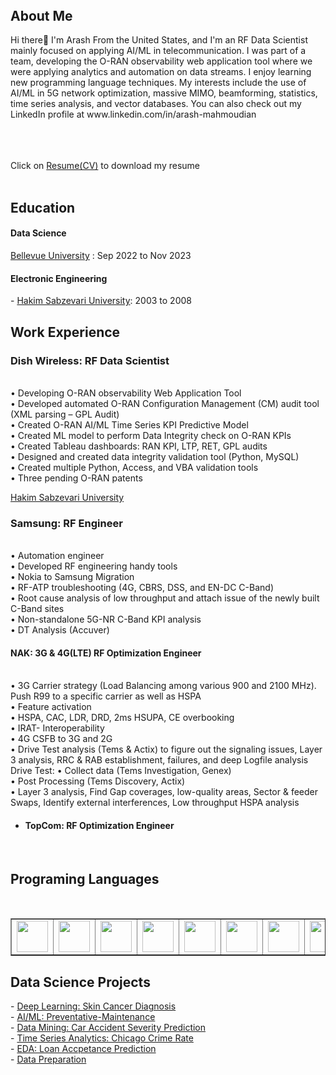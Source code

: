 <header>
<link rel="stylesheet" href="https://cdn.jsdelivr.net/gh/devicons/devicon@v2.15.1/devicon.min.css">

 
</header>


<h2> About Me</h2>
Hi there👋
I'm Arash From the United States, and I'm an RF Data Scientist mainly focused on applying AI/ML in telecommunication. I was part of a team, developing the O-RAN observability web application tool where we were applying analytics and automation on data streams. I enjoy learning new programming language techniques. My interests include the use of AI/ML in 5G network optimization, massive MIMO, beamforming, statistics, time series analysis, and vector databases. You can also check out my LinkedIn profile at www.linkedin.com/in/arash-mahmoudian

<br><br><br>
 Click on <a href="https://github.com/Arash-Mahmoudian/resume" target="_blank" rel="noopener noreferrer">Resume(CV)</a> to download my resume<br><br>

<h2> Education </h2>
<h4>Data Science</h4> 
<a href="https://www.bellevue.edu/" target="_blank" rel="noopener noreferrer">Bellevue University</a> : Sep 2022 to Nov 2023<br>
<h4>Electronic Engineering</h4>
- <a href="https://www.hsu.ac.ir/" target="_blank" rel="noopener noreferrer">Hakim Sabzevari University</a>: 2003 to 2008 <br>

<h2> Work Experience </h2>
<h3>Dish Wireless: RF Data Scientist</h3><br>
 • Developing O-RAN observability Web Application Tool<br>
 • Developed automated O-RAN Configuration Management (CM) audit tool (XML parsing – GPL Audit)<br>
 • Created O-RAN AI/ML Time Series KPI Predictive Model<br>
 • Created ML model to perform Data Integrity check on O-RAN KPIs<br>
 • Created Tableau dashboards: RAN KPI, LTP, RET, GPL audits<br>
 • Designed and created data integrity validation tool (Python, MySQL)<br>
 • Created multiple Python, Access, and VBA validation tools<br>
 • Three pending O-RAN patents<br>

<a href="https://www.hsu.ac.ir/" target="_blank" rel="noopener noreferrer">Hakim Sabzevari University</a>
<h3>Samsung: RF Engineer</h3><br>
• Automation engineer<br>
• Developed RF engineering handy tools<br>
• Nokia to Samsung Migration<br>
• RF-ATP troubleshooting (4G, CBRS, DSS, and EN-DC C-Band)<br>
• Root cause analysis of low throughput and attach issue of the newly built C-Band sites<br>
• Non-standalone 5G-NR C-Band KPI analysis<br>
• DT Analysis (Accuver)<br>

<h4>NAK: 3G & 4G(LTE) RF Optimization Engineer</h4><br>
• 3G Carrier strategy (Load Balancing among various 900 and 2100 MHz). Push R99 to a specific carrier as well as HSPA<br>
• Feature activation<br>
• HSPA, CAC, LDR, DRD, 2ms HSUPA, CE overbooking<br>
• IRAT- Interoperability<br>
• 4G CSFB to 3G and 2G<br>
• Drive Test analysis (Tems & Actix) to figure out the signaling issues, Layer 3 analysis, RRC & RAB establishment, failures, and deep Logfile analysis<br>
  Drive Test:
• Collect data (Tems Investigation, Genex)<br>
• Post Processing (Tems Discovery, Actix)<br>
• Layer 3 analysis, Find Gap coverages, low-quality areas, Sector & feeder Swaps, Identify external interferences, Low throughput HSPA analysis<br>

- <h4>TopCom: RF Optimization Engineer</h4><br>

<h2> Programing Languages </h2>  
<i class="devicon-python-plain"></i>           
<br>         
<table border=1 style="table-layout: fixed; width:100%">
  <tr>
    <td><img src="https://cdn.jsdelivr.net/gh/devicons/devicon/icons/python/python-original-wordmark.svg" width="50" height="50" display: flex;/></td>
    <td><img src="https://cdn.jsdelivr.net/gh/devicons/devicon/icons/r/r-original.svg" width="50" height="50" display: flex;/></td>
    <td><img src="https://cdn.jsdelivr.net/gh/devicons/devicon/icons/c/c-original.svg" width="50" height="50" display: flex;/></td>
   <td><img src="https://cdn.jsdelivr.net/gh/devicons/devicon/icons/amazonwebservices/amazonwebservices-original-wordmark.svg" width="50" height="50" display: flex;/></td>
    <td><img src="https://cdn.jsdelivr.net/gh/devicons/devicon/icons/javascript/javascript-original.svg" width="50" height="50"/></td>
    <td><img src="https://cdn.jsdelivr.net/gh/devicons/devicon/icons/php/php-original.svg" width="50" height="50"/></td>
    <td><img src="https://cdn.jsdelivr.net/gh/devicons/devicon/icons/mysql/mysql-plain-wordmark.svg" width="50" height="50"/></td>
    <td><img src="https://cdn.jsdelivr.net/gh/devicons/devicon/icons/html5/html5-original-wordmark.svg" width="50" height="50"/></td>
    <td><img src="https://cdn.jsdelivr.net/gh/devicons/devicon/icons/apachekafka/apachekafka-original.svg" width="50" height="50"/></td>
    <td><img src="https://cdn.jsdelivr.net/gh/devicons/devicon/icons/jupyter/jupyter-original-wordmark.svg" width="50" height="50"/></td>
   
          
  </tr>
</table>


<h2> Data Science Projects </h2>  
- <a href="https://github.com/Arash-Mahmoudian/Skin-Cancer-Diagnosis-Deep-Learning-" target="_blank" rel="noopener noreferrer">Deep Learning: Skin Cancer Diagnosis</a><br>
- <a href="https://github.com/Arash-Mahmoudian/Preventative-Maintenance-using-AI-ML-Models" target="_blank" rel="noopener noreferrer">AI/ML: Preventative-Maintenance</a><br>
- <a href="https://github.com/Arash-Mahmoudian/Data-Mining-Accident-Severity" target="_blank" rel="noopener noreferrer">Data Mining: Car Accident Severity Prediction</a><br>
- <a href="https://github.com/Arash-Mahmoudian/Time-Series-Predictive-Analytics" target="_blank" rel="noopener noreferrer">Time Series Analytics: Chicago Crime Rate</a><br>
- <a href="https://github.com/Arash-Mahmoudian/EDA-Loan-Prediction" target="_blank" rel="noopener noreferrer">EDA: Loan Accpetance Prediction</a><br>
- <a href="https://github.com/Arash-Mahmoudian/Data-Preparation" target="_blank" rel="noopener noreferrer">Data Preparation</a><br>

          
          
          
          
<!--
**Arash-Mahmoudian/arash-mahmoudian** is a ✨ _special_ ✨ repository because its `README.md` (this file) appears on your GitHub profile.

Here are some ideas to get you started:

- 🔭 I’m currently working on ...
- 🌱 I’m currently learning ...
- 👯 I’m looking to collaborate on ...
- 🤔 I’m looking for help with ...
- 💬 Ask me about ...
- 📫 How to reach me: ...
- 😄 Pronouns: ...
- ⚡ Fun fact: ...
-->


